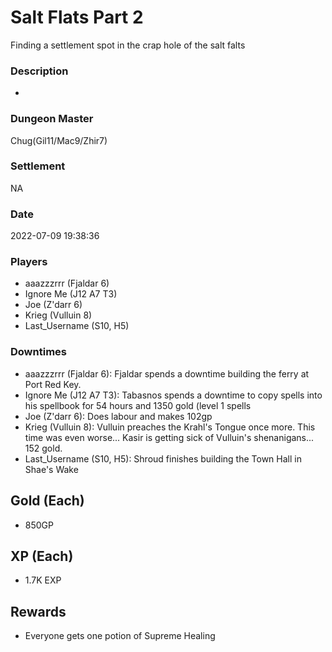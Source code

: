 # Salt Flats Part 2
Finding a settlement spot in the crap hole of the salt falts
### Description
-
### Dungeon Master
Chug(Gil11/Mac9/Zhir7)
### Settlement
NA
### Date
2022-07-09 19:38:36
### Players
* aaazzzrrr (Fjaldar 6)
* Ignore Me (J12 A7 T3)
* Joe (Z'darr 6)
* Krieg (Vulluin 8)
* Last_Username (S10, H5)
### Downtimes
* aaazzzrrr (Fjaldar 6): Fjaldar spends a downtime building the ferry at Port Red Key.
* Ignore Me (J12 A7 T3): Tabasnos spends a downtime to copy spells into his spellbook for 54 hours and 1350 gold (level 1 spells
* Joe (Z'darr 6): Does labour and makes 102gp
* Krieg (Vulluin 8): Vulluin preaches the Krahl's Tongue once more. This time was even worse... Kasir is getting sick of Vulluin's shenanigans... 152 gold.
* Last_Username (S10, H5): Shroud finishes building the Town Hall in Shae's Wake
## Gold (Each)
* 850GP
## XP (Each)
* 1.7K EXP
## Rewards
* Everyone gets one potion of Supreme Healing